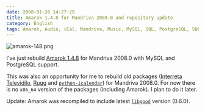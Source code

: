 ```yaml
---
date: 2008-01-26 14:27:29
title: Amarok 1.4.8 for Mandriva 2008.0 and repository update
category: English
tags: Amarok, Audio, iCal, Mandriva, Music, MySQL, SQL, PostgreSQL, SQL, Python, RPM, rugg, televidilo
---
```


![amarok-148.png](/uploads/2008/amarok-148.png)

I've just rebuild [Amarok 1.4.8](http://amarok.kde.org/fastforward_148) for
Mandriva 2008.0 with MySQL and PostgreSQL support.

This was also an opportunity for me to rebuild old packages ([Interreta
Televidilo](https://web.archive.org/web/20111019071359/http://televidilo.bouil.org/),
[Rugg](http://rugg.sourceforge.net) and
[`python-icalendar`](https://pypi.python.org/pypi/icalendar/3.11.1)) for
Mandriva 2008.0. For now there is no `x86_64` version of the packages
(including Amarok). I plan to do it later.

Update: Amarok was recompiled to include latest
[`libgpod`](http://www.gtkpod.org/libgpod.html) version (0.6.0).
